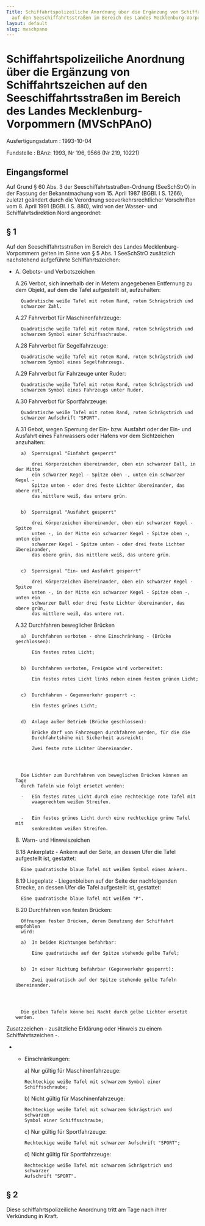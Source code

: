 ```yaml
---
Title: Schiffahrtspolizeiliche Anordnung über die Ergänzung von Schiffahrtszeichen
  auf den Seeschiffahrtsstraßen im Bereich des Landes Mecklenburg-Vorpommern
layout: default
slug: mvschpano
---
```


# Schiffahrtspolizeiliche Anordnung über die Ergänzung von Schiffahrtszeichen auf den Seeschiffahrtsstraßen im Bereich des Landes Mecklenburg-Vorpommern (MVSchPAnO)

Ausfertigungsdatum
:   1993-10-04

Fundstelle
:   BAnz: 1993, Nr 196, 9566 (Nr 219, 10221)



## Eingangsformel

Auf Grund § 60 Abs. 3 der Seeschiffahrtsstraßen-Ordnung (SeeSchStrO)
in der Fassung der Bekanntmachung vom 15. April 1987 (BGBl. I S.
1266), zuletzt geändert durch die Verordnung seeverkehrsrechtlicher
Vorschriften vom 8. April 1991 (BGBl. I S. 880), wird von der Wasser-
und Schiffahrtsdirektion Nord angeordnet:


## § 1

Auf den Seeschiffahrtsstraßen im Bereich des Landes Mecklenburg-
Vorpommern gelten im Sinne von § 5 Abs. 1 SeeSchStrO zusätzlich
nachstehend aufgeführte Schiffahrtszeichen:

*
    A.  Gebots- und Verbotszeichen


    A.26 Verbot, sich innerhalb der in Metern angegebenen Entfernung zu dem
        Objekt, auf dem die Tafel aufgestellt ist, aufzuhalten:

        Quadratische weiße Tafel mit rotem Rand, rotem Schrägstrich und
        schwarzer Zahl.


    A.27 Fahrverbot für Maschinenfahrzeuge:

        Quadratische weiße Tafel mit rotem Rand, rotem Schrägstrich und
        schwarzem Symbol einer Schiffsschraube.


    A.28 Fahrverbot für Segelfahrzeuge:

        Quadratische weiße Tafel mit rotem Rand, rotem Schrägstrich und
        schwarzem Symbol eines Segelfahrzeugs.


    A.29 Fahrverbot für Fahrzeuge unter Ruder:

        Quadratische weiße Tafel mit rotem Rand, rotem Schrägstrich und
        schwarzem Symbol eines Fahrzeugs unter Ruder.


    A.30 Fahrverbot für Sportfahrzeuge:

        Quadratische weiße Tafel mit rotem Rand, rotem Schrägstrich und
        schwarzer Aufschrift "SPORT".


    A.31 Gebot, wegen Sperrung der Ein- bzw. Ausfahrt oder der Ein- und
        Ausfahrt eines Fahrwassers oder Hafens vor dem Sichtzeichen
        anzuhalten:

        a)  Sperrsignal "Einfahrt gesperrt"

            drei Körperzeichen übereinander, oben ein schwarzer Ball, in der Mitte
            ein schwarzer Kegel - Spitze oben -, unten ein schwarzer Kegel -
            Spitze unten - oder drei feste Lichter übereinander, das obere rot,
            das mittlere weiß, das untere grün.


        b)  Sperrsignal "Ausfahrt gesperrt"

            drei Körperzeichen übereinander, oben ein schwarzer Kegel - Spitze
            unten -, in der Mitte ein schwarzer Kegel - Spitze oben -, unten ein
            schwarzer Kegel - Spitze unten - oder drei feste Lichter übereinander,
            das obere grün, das mittlere weiß, das untere grün.


        c)  Sperrsignal "Ein- und Ausfahrt gesperrt"

            drei Körperzeichen übereinander, oben ein schwarzer Kegel - Spitze
            unten -, in der Mitte ein schwarzer Kegel - Spitze oben -, unten ein
            schwarzer Ball oder drei feste Lichter übereinander, das obere grün,
            das mittlere weiß, das untere rot.





    A.32 Durchfahren beweglicher Brücken

        a)  Durchfahren verboten - ohne Einschränkung - (Brücke geschlossen):

            Ein festes rotes Licht;


        b)  Durchfahren verboten, Freigabe wird vorbereitet:

            Ein festes rotes Licht links neben einem festen grünen Licht;


        c)  Durchfahren - Gegenverkehr gesperrt -:

            Ein festes grünes Licht;


        d)  Anlage außer Betrieb (Brücke geschlossen):

            Brücke darf von Fahrzeugen durchfahren werden, für die die
            Durchfahrtshöhe mit Sicherheit ausreicht:

            Zwei feste rote Lichter übereinander.




        Die Lichter zum Durchfahren von beweglichen Brücken können am Tage
        durch Tafeln wie folgt ersetzt werden:

        -   Ein festes rotes Licht durch eine rechteckige rote Tafel mit
            waagerechtem weißen Streifen.


        -   Ein festes grünes Licht durch eine rechteckige grüne Tafel mit
            senkrechtem weißen Streifen.





    B.  Warn- und Hinweiszeichen


    B.18 Ankerplatz - Ankern auf der Seite, an dessen Ufer die Tafel
        aufgestellt ist, gestattet:

        Eine quadratische blaue Tafel mit weißem Symbol eines Ankers.


    B.19 Liegeplatz - Liegenbleiben auf der Seite der nachfolgenden Strecke, an
        dessen Ufer die Tafel aufgestellt ist, gestattet:

        Eine quadratische blaue Tafel mit weißem "P".


    B.20 Durchfahren von festen Brücken:

        Öffnungen fester Brücken, deren Benutzung der Schiffahrt empfohlen
        wird:

        a)  In beiden Richtungen befahrbar:

            Eine quadratische auf der Spitze stehende gelbe Tafel;


        b)  In einer Richtung befahrbar (Gegenverkehr gesperrt):

            Zwei quadratisch auf der Spitze stehende gelbe Tafeln übereinander.




        Die gelben Tafeln könne bei Nacht durch gelbe Lichter ersetzt werden.






Zusatzzeichen - zusätzliche Erklärung oder Hinweis zu einem
Schiffahrtszeichen -.

*
    *   Einschränkungen:

        a)  Nur gültig für Maschinenfahrzeuge:

            Rechteckige weiße Tafel mit schwarzem Symbol einer Schiffsschraube;


        b)  Nicht gültig für Maschinenfahrzeuge:

            Rechteckige weiße Tafel mit schwarzem Schrägstrich und schwarzem
            Symbol einer Schiffsschraube;


        c)  Nur gültig für Sportfahrzeuge:

            Rechteckige weiße Tafel mit schwarzer Aufschrift "SPORT";


        d)  Nicht gültig für Sportfahrzeuge:

            Rechteckige weiße Tafel mit schwarzem Schrägstrich und schwarzer
            Aufschrift "SPORT".











## § 2

Diese schiffahrtspolizeiliche Anordnung tritt am Tage nach ihrer
Verkündung in Kraft.

